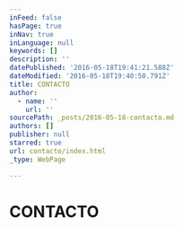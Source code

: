 ```yaml
---
inFeed: false
hasPage: true
inNav: true
inLanguage: null
keywords: []
description: ''
datePublished: '2016-05-18T19:41:21.588Z'
dateModified: '2016-05-18T19:40:50.791Z'
title: CONTACTO
author:
  - name: ''
    url: ''
sourcePath: _posts/2016-05-18-contacto.md
authors: []
publisher: null
starred: true
url: contacto/index.html
_type: WebPage

---
```

# CONTACTO